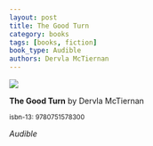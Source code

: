 ```yaml
---
layout: post
title: The Good Turn
category: books
tags: [books, fiction]
book_type: Audible
authors: Dervla McTiernan
---
```


<img src="https://i.gr-assets.com/images/S/compressed.photo.goodreads.com/books/1575400898l/45339077.jpg"/>

**The Good Turn** by Dervla McTiernan

<sup>isbn-13: 9780751578300</sup>

*Audible*
